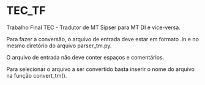 # TEC_TF
Trabalho Final TEC - Tradutor de MT Sipser para MT DI e vice-versa.

Para fazer a conversão, o arquivo de entrada deve estar
em formato .in e no mesmo diretório do arquivo parser_tm.py. 
    
O arquivo de entrada não deve conter espaços e comentários.

Para selecionar o arquivo a ser convertido basta inserir o nome
do arquivo na função convert_tm().
